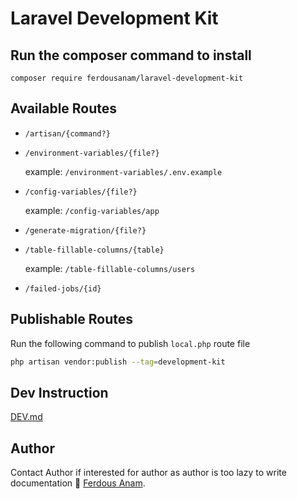 # Laravel Development Kit

## Run the composer command to install

```shell
composer require ferdousanam/laravel-development-kit
```

## Available Routes

- `/artisan/{command?}`
- `/environment-variables/{file?}`
    
    example: `/environment-variables/.env.example`
- `/config-variables/{file?}`

    example: `/config-variables/app`
- `/generate-migration/{file?}`

- `/table-fillable-columns/{table}`

    example: `/table-fillable-columns/users`
- `/failed-jobs/{id}`


## Publishable Routes

Run the following command to publish `local.php` route file
```bash
php artisan vendor:publish --tag=development-kit
```

## Dev Instruction
[DEV.md](DEV.md)

## Author

Contact Author if interested for author as author is too lazy to write documentation
🙁 [Ferdous Anam](https://ferdousanam.gitlab.io).
